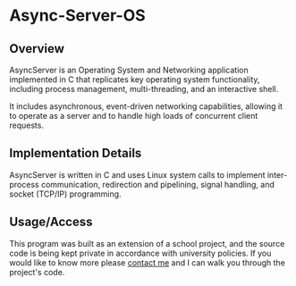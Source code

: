 # Async-Server-OS

## Overview

AsyncServer is an Operating System and Networking application implemented in C that replicates key operating system functionality, including process management, multi-threading, and an interactive shell.

It includes asynchronous, event-driven networking capabilities, allowing it to operate as a server and to handle high loads of concurrent client requests.

## Implementation Details

AsyncServer is written in C and uses Linux system calls to implement inter-process communication, redirection and pipelining, signal handling, and socket (TCP/IP) programming.

## Usage/Access

This program was built as an extension of a school project, and the source code is being kept private in accordance with university policies. If you would like to know more please [contact me](mailto:jeremygleason@icloud.com) and I can walk you through the project's code.
